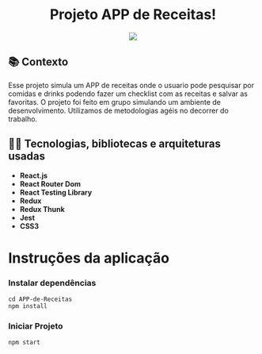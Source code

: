 <h1 align="center">
Projeto APP de Receitas!
</h1>

<div align="center"><img src="./app.gif"></div>

## :books: Contexto
Esse projeto simula um APP de receitas onde o usuario pode pesquisar por comidas e drinks podendo fazer um checklist com as receitas e salvar as favoritas. O projeto foi feito em grupo simulando um ambiente de desenvolvimento. Utilizamos de metodologias agéis no decorrer do trabalho.

## :man_technologist: Tecnologias, bibliotecas e arquiteturas usadas
  * __React.js__
  * __React Router Dom__
  * __React Testing Library__
  * __Redux__
  * __Redux Thunk__
  * __Jest__
  * __CSS3__

# Instruções da aplicação
### Instalar dependências
```
cd APP-de-Receitas
npm install
```

### Iniciar Projeto
```
npm start
```
<!--
### Rodar Testes
```
npm test
```
-->
<!-- Olá, Tryber!

Esse é apenas um arquivo inicial para o README do seu projeto.

É essencial que você preencha esse documento por conta própria, ok?

Não deixe de usar nossas dicas de escrita de README de projetos, e deixe sua criatividade brilhar!

⚠️ IMPORTANTE: você precisa deixar nítido:
- quais arquivos/pastas foram desenvolvidos por você; 
- quais arquivos/pastas foram desenvolvidos por outra pessoa estudante;
- quais arquivos/pastas foram desenvolvidos pela Trybe.

-->
